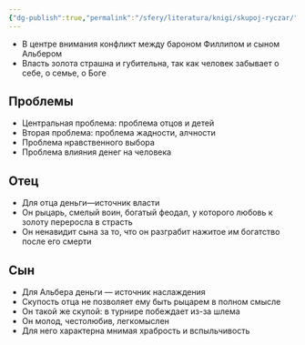 ```yaml
---
{"dg-publish":true,"permalink":"/sfery/literatura/knigi/skupoj-ryczar/","tags":["book"]}
---
```


- В центре внимания конфликт между бароном Филлипом и сыном Альбером
- Власть золота страшна и губительна, так как человек забывает о себе, о семье, о Боге
## Проблемы
- Центральная проблема: проблема отцов и детей
- Вторая проблема: проблема жадности, алчности
- Проблема нравственного выбора
- Проблема влияния денег на человека
## Отец
- Для отца деньги—источник власти
- Он рыцарь, смелый воин, богатый феодал, у которого любовь к золоту переросла в страсть
- Он ненавидит сына за то, что он разграбит нажитое им богатство после его смерти 
## Сын
- Для Альбера деньги — источник наслаждения
- Скупость отца не позволяет ему быть рыцарем в полном смысле
- Он такой же скупой: в турнире побеждает из-за шлема
- Он молод, честолюбив, легкомыслен
- Для него характерна мнимая храбрость и вспыльчивость